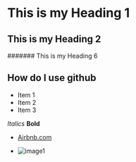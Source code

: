 # This is my Heading 1

## This is my Heading 2

####### This is my Heading 6

## How do I use github
- Item 1
- Item 2
- Item 3

*Italics*
**Bold**

- [Airbnb.com](https://www.Airbnb.com)

- ![image1](https://www.google.com/search?q=vacation%20home%20images&tbm=isch&tbs=il:cl&rlz=1C1ASVC_enUS901US901&hl=en&sa=X&ved=0CAAQ1vwEahcKEwjQkKrIre3vAhUAAAAAHQAAAAAQBw&biw=1009&bih=919#imgrc=wewAK0ZSWjfcoM)
